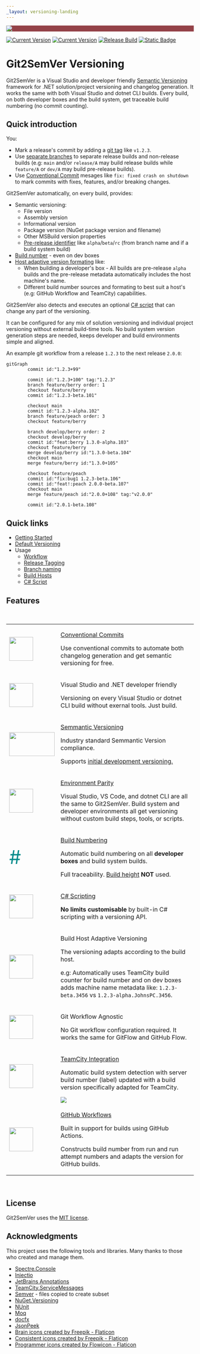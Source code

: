 ```yaml
---
_layout: versioning-landing
---
```



<div style="background-color:#944248;padding:0px;margin-bottom:0.5em">
  <img src="https://noetictools.github.io/Git2SemVer.MSBuild/Images/Git2SemVer_banner_840x70.png"/>
</div>

[![Current Version](https://img.shields.io/nuget/v/NoeticTools.Git2SemVer.MSBuild?label=Git2SemVer.Msbuild)](https://www.nuget.org/packages/NoeticTools.Git2SemVer.MSBuild)
[![Current Version](https://img.shields.io/nuget/v/NoeticTools.Git2SemVer.Tool?label=Git2SemVer.Tool)](https://www.nuget.org/packages/NoeticTools.Git2SemVer.Tool)
[![Release Build](https://github.com/NoeticTools/Git2SemVer/actions/workflows/dotnet.yml/badge.svg)](https://github.com/NoeticTools/Git2SemVer/actions/workflows/dotnet.yml)
<a href="https://github.com/NoeticTools/Git2SemVer">
  ![Static Badge](https://img.shields.io/badge/GitHub%20project-944248?logo=github)
</a>


# Git2SemVer Versioning

Git2SemVer is a Visual Studio and developer friendly <a href="https://semver.org">Semantic Versioning</a> framework for .NET solution/project versioning and changelog generation.
It works the same with both Visual Studio and dotnet CLI builds. 
Every build, on both developer boxes and the build system, get traceable build numbering (no commit counting).

## Quick introduction

You:
* Mark a release's commit by adding a [git tag](xref:release-tagging) like `v1.2.3`.
* Use [separate branches](xref:branch-naming) to separate release builds and non-release builds (e.g: `main` and/or `release/A` may build release builds while `feature/A` or `dev/A` may build pre-release builds).
* Use <a href="https://www.conventionalcommits.org/en/v1.0.0/">Conventional Commit</a> mesages like `fix: fixed crash on shutdown`
to mark commits with fixes, features, and/or breaking changes.

Git2SemVer automatically, on every build, provides:
* Semantic versioning:
  * File version
  * Assembly version
  * Informational version
  * Package version (NuGet package version and filename)
  * Other MSBuild version properties
  * [Pre-release identifier](xref:maturity-identifier) like `alpha`/`beta`/`rc` (from branch name and if a build system build)
* [Build number](xref:glossary#build-number) - even on dev boxes
* [Host adaptive version formating](xref:examples) like:
  * When building a developer's box - All builds are pre-release `alpha` builds and the pre-release metadata automatically includes the host machine's name.
  * Different build number sources and formating to best suit a host's (e.g: GitHub Workflow and TeamCity) capabilities.

Git2SemVer also detects and executes an optional [C# script](xref:csharp-script) that can change any part of the versioning.

It can be configured for any mix of solution versioning and individual project versioning without external build-time tools.
No build system version generation steps are needed, keeps developer and build environments simple and aligned.

An example git workflow from a release `1.2.3` to the next release `2.0.0`:

```mermaid
gitGraph
        commit id:"1.2.3+99"
        
        commit id:"1.2.3+100" tag:"1.2.3"
        branch feature/berry order: 1
        checkout feature/berry
        commit id:"1.2.3-beta.101"

        checkout main
        commit id:"1.2.3-alpha.102"
        branch feature/peach order: 3
        checkout feature/berry

        branch develop/berry order: 2
        checkout develop/berry
        commit id:"feat:berry 1.3.0-alpha.103"
        checkout feature/berry
        merge develop/berry id:"1.3.0-beta.104"
        checkout main
        merge feature/berry id:"1.3.0+105"

        checkout feature/peach
        commit id:"fix:bug1 1.2.3-beta.106"
        commit id:"feat!:peach 2.0.0-beta.107"
        checkout main
        merge feature/peach id:"2.0.0+108" tag:"v2.0.0"

        commit id:"2.0.1-beta.108"
```

## Quick links

* [Getting Started](xref:getting-started)
* [Default Versioning](xref:versioning)
* Usage
  * [Workflow](xref:workflow)
  * [Release Tagging](xref:release-tagging)
  * [Branch naming](xref:branch-naming)
  * [Build Hosts](xref:build-hosts)
  * [C# Script](xref:csharp-script)


## Features

<br/>

<table style="margin-left:0px; margin-right:auto; align:left">

<!-- Conventional Commits -->
<tr>
    <td class="iconcolumn">
      <a href="https://www.conventionalcommits.org/en/v1.0.0/">
        <img src="https://noetictools.github.io/Git2SemVer.MSBuild/Images/ConventionalCommits_128x128.png" height=64 width=64 />
      </a>
    </td>
    <td class="featureBody" style="vertical-align:center; text-align:left">
        <p class="featureTitle">
           <a href="https://www.conventionalcommits.org/en/v1.0.0/">Conventional Commits</a>
        </p>
        <p>
            Use conventional commits to automate both changelog generation and get semantic versioning for free.
        </p>
    </td>
</tr>

<!-- Visual studio -->
<tr>
    <td class="iconcolumn">
        <img src="https://noetictools.github.io/Git2SemVer.MSBuild/Images/VisualStudio_128x128.png" height=64 width=64 />
    </td>
    <td class="featureBody" style="vertical-align:center; text-align:left">
        <p class="featureTitle">
            Visual Studio and .NET developer friendly
        </p>
        <p>
            Versioning on every Visual Studio or dotnet CLI build without exernal tools. Just build.
        </p>
    </td>
</tr>

<!-- Semver -->
<tr>
    <td class="iconcolumn">
      <a href="https://semver.org/">
        <img src="https://noetictools.github.io/Git2SemVer.MSBuild/Images/SemVer122x64(dark).png" height=64 width=122 />
      </a>
    </td>
    <td class="featureBody" style="vertical-align:center; text-align:left">
        <p class="featureTitle">
          <a href="https://semver.org/">Semmantic Versioning</a>
        </p>
        <p>
           Industry standard Semmantic Version compliance.
        </p>
        <p>
           Supports <a href="https://noetictools.github.io/Git2SemVer.MSBuild/Reference/Glossary.html##initial-development">initial development versioning.</a> 
        </p>
</tr>

<!-- Environmental Parity -->
<tr>
    <td class="iconcolumn">
      <a href="https://noetictools.github.io/Git2SemVer.MSBuild/Reference/Glossary.html##environment-parity">
            <img src="https://noetictools.github.io/Git2SemVer.MSBuild/Images/consistency_128x128.png"  height=64 width=64 />
      </a>
    </td>
    <td class="featureBody" style="vertical-align:center; text-align:left">
        <p class="featureTitle">
            <a href="https://noetictools.github.io/Git2SemVer.MSBuild/Reference/Glossary.html##environment-parity">Environment Parity</a>
        </p>
        <p>
            Visual Studio, VS Code, and dotnet CLI are all the same to Git2SemVer.
            Build system and developer environments all get versioning without custom build steps, tools, or scripts.
        </p>
    </td>
</tr>

<!-- Build Numbering -->
<tr>
    <td class="iconcolumn">
        <p style="font-size:50px; margin:0px;color:DarkCyan;">#</p>
    </td>
    <td class="featureBody" style="vertical-align:center; text-align:left">
        <p class="featureTitle">
          <a href="https://noetictools.github.io/Git2SemVer.MSBuild/Reference/Glossary.html##build-number">
            Build Numbering
          </a>
        </p>
        <p>
            Automatic build numbering on all <b>developer boxes</b> and build system builds.
        <p>
        <p>
           Full traceability.
           <a href="https://noetictools.github.io/Git2SemVer.MSBuild/Reference/Glossary.html##build-height">Build height</a> <b>NOT</b> used.
        </p>
    </td>
</tr>

<!-- C# -->
<tr>
    <td class="iconcolumn">
      <img src="https://noetictools.github.io/Git2SemVer.MSBuild/Images/CSharp_128x128.png" height=64 width=64 />
    </td>
    <td class="featureBody" style="vertical-align:center; text-align:left">
        <p class="featureTitle">
           <a href="https://noetictools.github.io/Git2SemVer.MSBuild/Usage/CSharpScripting/CSharpScript.html">C# Scripting</a>
        </p>
        <p>
           <b>No limits customisable</b> by built-in C# scripting with a versioning API.
        </p>
    </td>
</tr>

<!-- Build Host Adaptive Versioning -->
<tr>
    <td class="iconcolumn">
      <img src="https://noetictools.github.io/Git2SemVer.MSBuild/Images/ComputerMonitor.png" height=64 width=64 />
    </td>
    <td class="featureBody" style="vertical-align:center; text-align:left">
        <p class="featureTitle">
           Build Host Adaptive Versioning
        </p>
        <p>The versioning adapts according to the build host.</p>
        <p>e.g: Automatically uses TeamCity build counter for build number and on dev boxes adds machine name metadata like: 
        <code>1.2.3-beta.3456</code> vs <code>1.2.3-alpha.JohnsPC.3456</code>.</p>
    </td>
</tr>

<!-- Workflow agnostic -->
<tr>
    <td class="iconcolumn">
      <img src="https://noetictools.github.io/Git2SemVer.MSBuild/Images/git_workflow_128x128.png" height=64 width=64 />
    </td>
    <td class="featureBody" style="vertical-align:center; text-align:left">
        <p class="featureTitle">Git Workflow Agnostic</p>
        <p>No Git workflow configuration required. It works the same for GitFlow and GitHub Flow.</p>
    </td>
</tr>

<!-- TeamCity -->
<tr>
    <td class="iconcolumn">
      <a href="https://noetictools.github.io/Git2SemVer.MSBuild/Usage/BuildHosts/TeamCity.html">
        <img src="https://noetictools.github.io/Git2SemVer.MSBuild/Images/TeamCity_128x128.png" height=64 width=64 />
      </a>
    </td>
    <td class="featureBody" style="vertical-align:center; text-align:left">
        <p class="featureTitle">
           <a href="https://noetictools.github.io/Git2SemVer.MSBuild/Usage/BuildHosts/TeamCity.html">
            TeamCity Integration
           </a>
        </p>
        <p>
           Automatic build system detection with server build number (label) updated with
           a build version specifically adapted for TeamCity.
         </p>
         <img src="https://noetictools.github.io/Git2SemVer.MSBuild/Images/TeamCity-01.png">
    </td>
</tr>

<!-- GitHub Workflows -->
<tr>
    <td class="iconcolumn">
      <a href="https://noetictools.github.io/Git2SemVer.MSBuild/Usage/BuildHosts/GitHubWorkflows.html">
        <img src="https://noetictools.github.io/Git2SemVer.MSBuild/Images/github_gray_128x128.png" height=64 width=64 />
      </a>
    </td>
    <td class="featureBody" style="vertical-align:center; text-align:left">
        <p class="featureTitle">
          <a href="https://noetictools.github.io/Git2SemVer.MSBuild/Usage/BuildHosts/GitHubWorkflows.html">
            GitHub Workflows
          </a>
        </p>
        <p>Built in support for builds using GitHub Actions.</p>
        <p>Constructs build number from run and run attempt numbers
        and adapts the version for GitHub builds.</p>
        </p>
    </td>
</tr>

</table>

<br/>

 
## License

Git2SemVer uses the [MIT license](https://choosealicense.com/licenses/mit/).


## Acknowledgments

This project uses the following tools and libraries. Many thanks to those who created and manage them.

* [Spectre.Console](https://github.com/spectreconsole/spectre.console)
* [Injectio](https://github.com/loresoft/Injectio)
* [JetBrains Annotations](https://www.jetbrains.com/help/resharper/Code_Analysis__Code_Annotations.html)
* [TeamCity.ServiceMessages](https://github.com/JetBrains/TeamCity.ServiceMessages)
* [Semver](https://www.nuget.org/packages/Semver) - files copied to create subset
* [NuGet.Versioning](https://www.nuget.org/packages/NuGet.Versioning)
* [NUnit](https://www.nuget.org/packages/NUnit)
* [Moq](https://github.com/devlooped/moq)
* [docfx](https://dotnet.github.io/docfx/)
* [JsonPeek](https://www.clarius.org/json/)
* <a href="https://www.flaticon.com/free-icons/brain" title="brain icons">Brain icons created by Freepik - Flaticon</a>
* <a href="https://www.flaticon.com/free-icons/consistent" title="consistent icons">Consistent icons created by Freepik - Flaticon</a>
* <a href="https://www.flaticon.com/free-icons/programmer" title="programmer icons">Programmer icons created by Flowicon - Flaticon</a>
